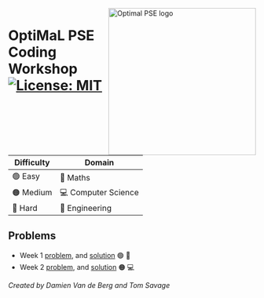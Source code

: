 <a href="https://www.imperial.ac.uk/optimisation-and-machine-learning-for-process-engineering/about-us/">
<img src="https://avatars.githubusercontent.com/u/81195336?s=200&v=4" alt="Optimal PSE logo" title="OptimalPSE" align="right" height="300" />
</a>


# OptiMaL PSE Coding Workshop [![License: MIT](https://img.shields.io/badge/License-MIT-yellow.svg)](https://opensource.org/licenses/MIT) 

 
| Difficulty | Domain |
|---|---|
| 🟢 Easy | 🧮 Maths |
| 🟠 Medium  | 💻 Computer Science |
| 🔴 Hard  | 🔬 Engineering |

## Problems
 - Week 1 [problem](week_1/description.md), and [solution](week_1/solution.md) 🟢 🧮
 - Week 2 [problem](week_2/description.md), and [solution](week_2/solution.md) 🟠 💻


_Created by Damien Van de Berg and Tom Savage_
